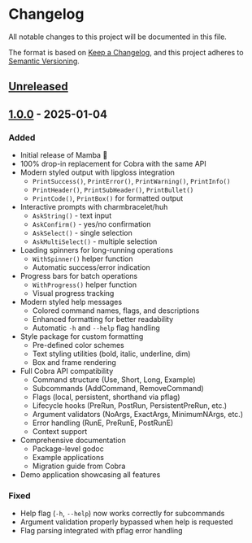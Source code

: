 # Changelog

All notable changes to this project will be documented in this file.

The format is based on [Keep a Changelog](https://keepachangelog.com/en/1.0.0/),
and this project adheres to [Semantic Versioning](https://semver.org/spec/v2.0.0.html).

## [Unreleased]

## [1.0.0] - 2025-01-04

### Added
- Initial release of Mamba 🐍
- 100% drop-in replacement for Cobra with the same API
- Modern styled output with lipgloss integration
  - `PrintSuccess()`, `PrintError()`, `PrintWarning()`, `PrintInfo()`
  - `PrintHeader()`, `PrintSubHeader()`, `PrintBullet()`
  - `PrintCode()`, `PrintBox()` for formatted output
- Interactive prompts with charmbracelet/huh
  - `AskString()` - text input
  - `AskConfirm()` - yes/no confirmation
  - `AskSelect()` - single selection
  - `AskMultiSelect()` - multiple selection
- Loading spinners for long-running operations
  - `WithSpinner()` helper function
  - Automatic success/error indication
- Progress bars for batch operations
  - `WithProgress()` helper function
  - Visual progress tracking
- Modern styled help messages
  - Colored command names, flags, and descriptions
  - Enhanced formatting for better readability
  - Automatic `-h` and `--help` flag handling
- Style package for custom formatting
  - Pre-defined color schemes
  - Text styling utilities (bold, italic, underline, dim)
  - Box and frame rendering
- Full Cobra API compatibility
  - Command structure (Use, Short, Long, Example)
  - Subcommands (AddCommand, RemoveCommand)
  - Flags (local, persistent, shorthand via pflag)
  - Lifecycle hooks (PreRun, PostRun, PersistentPreRun, etc.)
  - Argument validators (NoArgs, ExactArgs, MinimumNArgs, etc.)
  - Error handling (RunE, PreRunE, PostRunE)
  - Context support
- Comprehensive documentation
  - Package-level godoc
  - Example applications
  - Migration guide from Cobra
- Demo application showcasing all features

### Fixed
- Help flag (`-h`, `--help`) now works correctly for subcommands
- Argument validation properly bypassed when help is requested
- Flag parsing integrated with pflag error handling

[Unreleased]: https://github.com/base-go/mamba/compare/v1.0.0...HEAD
[1.0.0]: https://github.com/base-go/mamba/releases/tag/v1.0.0
